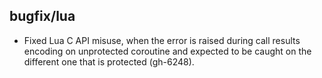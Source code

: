 ## bugfix/lua

* Fixed Lua C API misuse, when the error is raised during call results encoding
  on unprotected coroutine and expected to be caught on the different one that
  is protected (gh-6248).
